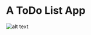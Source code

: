 # A ToDo List App

![alt text](https://raw.githubusercontent.com/Chell0/Todo-List/develop/asssets/img/Todo-List.png)
